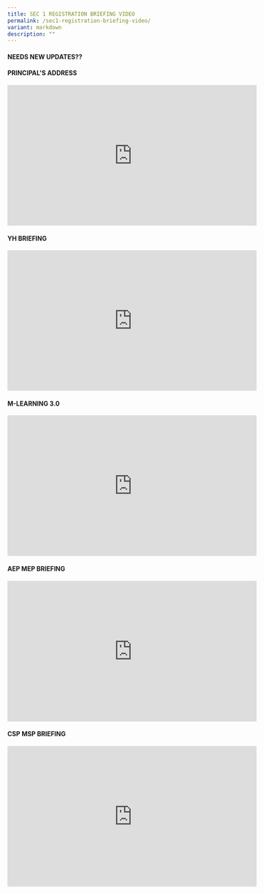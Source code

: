 ```yaml
---
title: SEC 1 REGISTRATION BRIEFING VIDEO
permalink: /sec1-registration-briefing-video/
variant: markdown
description: ""
---
```

#### NEEDS NEW UPDATES??

#### **PRINCIPAL'S ADDRESS**
<iframe allowfullscreen="" allow="accelerometer; autoplay; clipboard-write; encrypted-media; gyroscope; picture-in-picture; web-share" frameborder="0" title="YouTube video player" src="https://www.youtube.com/embed/MGnUFbst5fo?si=RewqM3_JoF-KmVNw" height="315" width="560"></iframe><br>


#### **YH BRIEFING**
<iframe allowfullscreen="" allow="accelerometer; autoplay; clipboard-write; encrypted-media; gyroscope; picture-in-picture; web-share" frameborder="0" title="YouTube video player" src="https://www.youtube.com/embed/hNXfUDWwwcM?si=cUFrtnQciV-uj8TC" height="315" width="560"></iframe><br>


#### **M-LEARNING 3.0**
<iframe allowfullscreen="" allow="accelerometer; autoplay; clipboard-write; encrypted-media; gyroscope; picture-in-picture; web-share" frameborder="0" title="YouTube video player" src="https://www.youtube.com/embed/44hURllgv2w?si=WnN-xuvj1kSoPXbe" height="315" width="560"></iframe><br>


#### **AEP MEP BRIEFING**
<iframe allowfullscreen="" allow="accelerometer; autoplay; clipboard-write; encrypted-media; gyroscope; picture-in-picture; web-share" frameborder="0" title="YouTube video player" src="https://www.youtube.com/embed/fgtjtGM7UP8?si=NPJI7L0LayX0fe9L" height="315" width="560"></iframe><br>


#### **CSP MSP BRIEFING**
<iframe allowfullscreen="" allow="accelerometer; autoplay; clipboard-write; encrypted-media; gyroscope; picture-in-picture; web-share" frameborder="0" title="YouTube video player" src="https://www.youtube.com/embed/kxdlBBF2PxA?si=a87sL1nr4GBQNljE" height="315" width="560"></iframe><br>